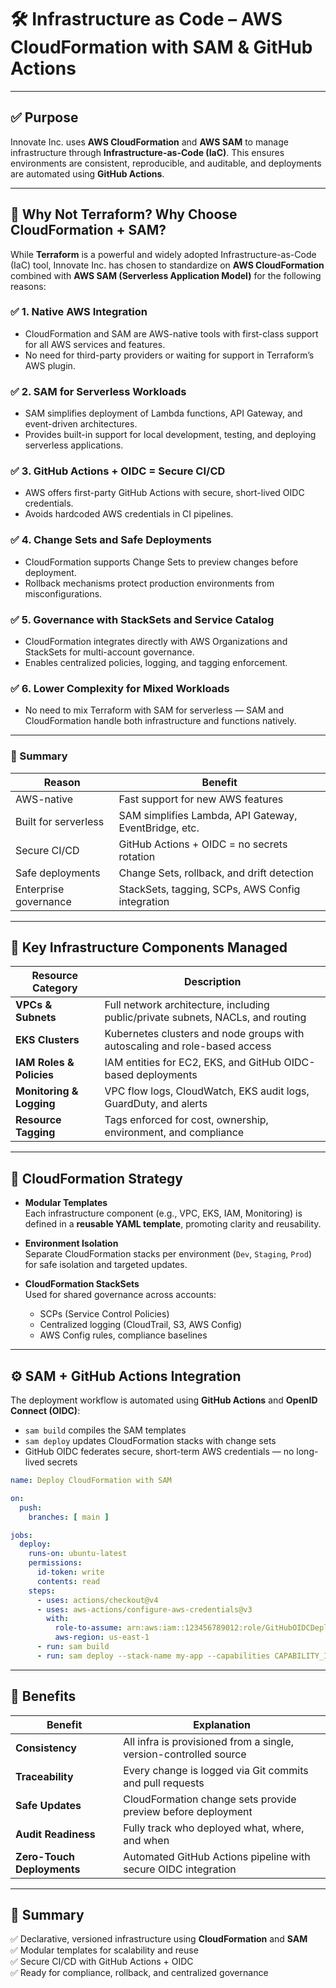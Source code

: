 # 🛠️ Infrastructure as Code – AWS CloudFormation with SAM & GitHub Actions

---

## ✅ Purpose

Innovate Inc. uses **AWS CloudFormation** and **AWS SAM** to manage infrastructure through **Infrastructure-as-Code (IaC)**. This ensures environments are consistent, reproducible, and auditable, and deployments are automated using **GitHub Actions**.

---


## 🤔 Why Not Terraform? Why Choose CloudFormation + SAM?

While **Terraform** is a powerful and widely adopted Infrastructure-as-Code (IaC) tool, Innovate Inc. has chosen to standardize on **AWS CloudFormation** combined with **AWS SAM (Serverless Application Model)** for the following reasons:

### ✅ 1. Native AWS Integration
- CloudFormation and SAM are AWS-native tools with first-class support for all AWS services and features.
- No need for third-party providers or waiting for support in Terraform’s AWS plugin.

### ✅ 2. SAM for Serverless Workloads
- SAM simplifies deployment of Lambda functions, API Gateway, and event-driven architectures.
- Provides built-in support for local development, testing, and deploying serverless applications.

### ✅ 3. GitHub Actions + OIDC = Secure CI/CD
- AWS offers first-party GitHub Actions with secure, short-lived OIDC credentials.
- Avoids hardcoded AWS credentials in CI pipelines.

### ✅ 4. Change Sets and Safe Deployments
- CloudFormation supports Change Sets to preview changes before deployment.
- Rollback mechanisms protect production environments from misconfigurations.

### ✅ 5. Governance with StackSets and Service Catalog
- CloudFormation integrates directly with AWS Organizations and StackSets for multi-account governance.
- Enables centralized policies, logging, and tagging enforcement.

### ✅ 6. Lower Complexity for Mixed Workloads
- No need to mix Terraform with SAM for serverless — SAM and CloudFormation handle both infrastructure and functions natively.

---



### 📌 Summary

| Reason                          | Benefit                                                   |
|---------------------------------|------------------------------------------------------------|
| AWS-native                      | Fast support for new AWS features                         |
| Built for serverless            | SAM simplifies Lambda, API Gateway, EventBridge, etc.     |
| Secure CI/CD                    | GitHub Actions + OIDC = no secrets rotation               |
| Safe deployments                | Change Sets, rollback, and drift detection                |
| Enterprise governance           | StackSets, tagging, SCPs, AWS Config integration          |



---

## 🧱 Key Infrastructure Components Managed

| Resource Category      | Description                                                                 |
|------------------------|-----------------------------------------------------------------------------|
| **VPCs & Subnets**     | Full network architecture, including public/private subnets, NACLs, and routing |
| **EKS Clusters**       | Kubernetes clusters and node groups with autoscaling and role-based access  |
| **IAM Roles & Policies**| IAM entities for EC2, EKS, and GitHub OIDC-based deployments                |
| **Monitoring & Logging**| VPC flow logs, CloudWatch, EKS audit logs, GuardDuty, and alerts            |
| **Resource Tagging**   | Tags enforced for cost, ownership, environment, and compliance               |

---

## 🧩 CloudFormation Strategy

- **Modular Templates**  
  Each infrastructure component (e.g., VPC, EKS, IAM, Monitoring) is defined in a **reusable YAML template**, promoting clarity and reusability.

- **Environment Isolation**  
  Separate CloudFormation stacks per environment (`Dev`, `Staging`, `Prod`) for safe isolation and targeted updates.

- **CloudFormation StackSets**  
  Used for shared governance across accounts:
  - SCPs (Service Control Policies)
  - Centralized logging (CloudTrail, S3, AWS Config)
  - AWS Config rules, compliance baselines

---

## ⚙️ SAM + GitHub Actions Integration

The deployment workflow is automated using **GitHub Actions** and **OpenID Connect (OIDC)**:

- `sam build` compiles the SAM templates
- `sam deploy` updates CloudFormation stacks with change sets
- GitHub OIDC federates secure, short-term AWS credentials — no long-lived secrets

```yaml
name: Deploy CloudFormation with SAM

on:
  push:
    branches: [ main ]

jobs:
  deploy:
    runs-on: ubuntu-latest
    permissions:
      id-token: write
      contents: read
    steps:
      - uses: actions/checkout@v4
      - uses: aws-actions/configure-aws-credentials@v3
        with:
          role-to-assume: arn:aws:iam::123456789012:role/GitHubOIDCDeployRole
          aws-region: us-east-1
      - run: sam build
      - run: sam deploy --stack-name my-app --capabilities CAPABILITY_IAM
```

---

## 🧪 Benefits

| Benefit            | Explanation                                                                 |
|--------------------|-----------------------------------------------------------------------------|
| **Consistency**     | All infra is provisioned from a single, version-controlled source          |
| **Traceability**    | Every change is logged via Git commits and pull requests                   |
| **Safe Updates**    | CloudFormation change sets provide preview before deployment               |
| **Audit Readiness** | Fully track who deployed what, where, and when                             |
| **Zero-Touch Deployments** | Automated GitHub Actions pipeline with secure OIDC integration     |

---

## 📌 Summary

✅ Declarative, versioned infrastructure using **CloudFormation** and **SAM**  
✅ Modular templates for scalability and reuse  
✅ Secure CI/CD with GitHub Actions + OIDC  
✅ Ready for compliance, rollback, and centralized governance  
